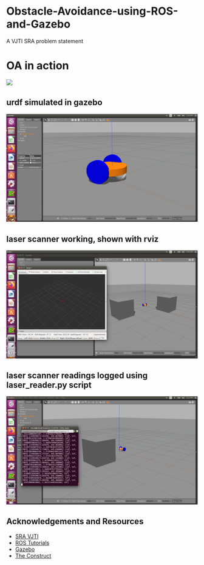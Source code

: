 # Obstacle-Avoidance-using-ROS-and-Gazebo
A VJTI SRA problem statement


# OA in action
![](https://github.com/ninja3011/Obstacle-Avoidance-using-ROS-and-Gazebo/blob/master/oa-bot.gif)

## urdf simulated in gazebo

![](https://github.com/ninja3011/Obstacle-Avoidance-using-ROS-and-Gazebo/blob/master/level1.png)

## laser scanner working, shown with rviz

![](https://github.com/ninja3011/Obstacle-Avoidance-using-ROS-and-Gazebo/blob/master/level3.png)

## laser scanner readings logged using laser_reader.py script

![](https://github.com/ninja3011/Obstacle-Avoidance-using-ROS-and-Gazebo/blob/master/laser_reader.png)

## Acknowledgements and Resources
* [SRA VJTI](https://sravjti.in/)
* [ROS Tutorials](https://www.theconstructsim.com/ros-projects-exploring-ros-using-2-wheeled-robot-part-1/)
* [Gazebo](http://gazebosim.org/)
* [The Construct](https://www.theconstructsim.com/)
  
